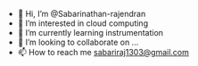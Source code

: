 - 👋 Hi, I’m @Sabarinathan-rajendran
- 👀 I’m interested in cloud computing 
- 🌱 I’m currently learning instrumentation 
- 💞️ I’m looking to collaborate on ...
- 📫 How to reach me sabariraj1303@gmail.com

<!---
Sabarinathan-rajendran/Sabarinathan-rajendran is a ✨ special ✨ repository because its `README.md` (this file) appears on your GitHub profile.
You can click the Preview link to take a look at your changes.
--->
